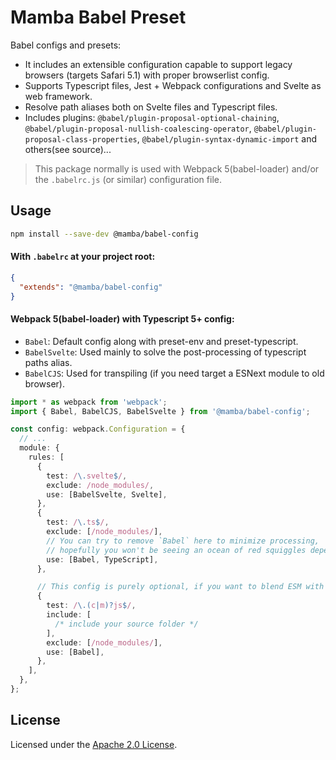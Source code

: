 # Mamba Babel Preset

Babel configs and presets:

- It includes an extensible configuration capable to support legacy browsers (targets Safari 5.1) with proper browserlist config.
- Supports Typescript files, Jest + Webpack configurations and Svelte as web framework.
- Resolve path aliases both on Svelte files and Typescript files.
- Includes plugins: `@babel/plugin-proposal-optional-chaining`, `@babel/plugin-proposal-nullish-coalescing-operator`, `@babel/plugin-proposal-class-properties`, `@babel/plugin-syntax-dynamic-import` and others(see source)...

> This package normally is used with Webpack 5(babel-loader) and/or the `.babelrc.js` (or similar) configuration file.

## Usage

```bash
npm install --save-dev @mamba/babel-config
```

#### With `.babelrc` at your project root:

```json
{
  "extends": "@mamba/babel-config"
}
```

#### Webpack 5(babel-loader) with Typescript 5+ config:

- `Babel`: Default config along with preset-env and preset-typescript.
- `BabelSvelte`: Used mainly to solve the post-processing of typescript paths alias.
- `BabelCJS`: Used for transpiling (if you need target a ESNext module to old browser).

```ts
import * as webpack from 'webpack';
import { Babel, BabelCJS, BabelSvelte } from '@mamba/babel-config';

const config: webpack.Configuration = {
  // ...
  module: {
    rules: [
      {
        test: /\.svelte$/,
        exclude: /node_modules/,
        use: [BabelSvelte, Svelte],
      },
      {
        test: /\.ts$/,
        exclude: [/node_modules/],
        // You can try to remove `Babel` here to minimize processing,
        // hopefully you won't be seeing an ocean of red squiggles depending on your configurations.
        use: [Babel, TypeScript],
      },

      // This config is purely optional, if you want to blend ESM with CJS in your source folder.
      {
        test: /\.(c|m)?js$/,
        include: [
          /* include your source folder */
        ],
        exclude: [/node_modules/],
        use: [Babel],
      },
    ],
  },
};
```

## License

Licensed under the [Apache 2.0 License](/LICENSE).
